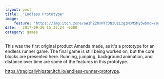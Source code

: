 ```yaml
---
layout: post
title:  "Endless Prototype"
image:
    feature: "https://img.itch.zone/aW1hZ2UvMTc3NzUzLzgzMDM5My5wbmc=/original/QF7F0G.png"
date:   2017-09-26 15:37:24 -0500
category: games
---
```

This was the first original product Amanda made, as it's a prototype for an endless runner game. The final game is still being worked on, but the core blocks are presented here. Running, jumping, background animation, and distance over time are some of the features in this prototype.

<a href="https://tragicallyhipster.itch.io/endless-runner-prototype" target="_blank">https://tragicallyhipster.itch.io/endless-runner-prototype</a>.